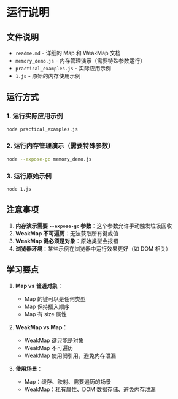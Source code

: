 # 运行说明

## 文件说明

- `readme.md` - 详细的 Map 和 WeakMap 文档
- `memory_demo.js` - 内存管理演示（需要特殊参数运行）
- `practical_examples.js` - 实际应用示例
- `1.js` - 原始的内存使用示例

## 运行方式

### 1. 运行实际应用示例
```bash
node practical_examples.js
```

### 2. 运行内存管理演示（需要特殊参数）
```bash
node --expose-gc memory_demo.js
```

### 3. 运行原始示例
```bash
node 1.js
```

## 注意事项

1. **内存演示需要 `--expose-gc` 参数**：这个参数允许手动触发垃圾回收
2. **WeakMap 不可遍历**：无法获取所有键或值
3. **WeakMap 键必须是对象**：原始类型会报错
4. **浏览器环境**：某些示例在浏览器中运行效果更好（如 DOM 相关）

## 学习要点

1. **Map vs 普通对象**：
   - Map 的键可以是任何类型
   - Map 保持插入顺序
   - Map 有 size 属性

2. **WeakMap vs Map**：
   - WeakMap 键只能是对象
   - WeakMap 不可遍历
   - WeakMap 使用弱引用，避免内存泄漏

3. **使用场景**：
   - Map：缓存、映射、需要遍历的场景
   - WeakMap：私有属性、DOM 数据存储、避免内存泄漏

